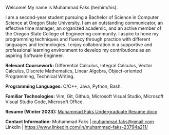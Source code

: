 Welcome! My name is Muhammad Faks (he/him/his).

I am a second-year student pursuing a Bachelor of Science in Computer Science at Oregon State University.
I am an outstanding communicator, an effective time manager, an organized academic, and an active member of the Oregon State College of Engineering community.
I aspire to hone my programming techniques and fluency through practice with different languages and technologies. 
I enjoy collaboration in a supportive and professional learning environment to develop my contributions as an aspiring Software Engineer.

**Relevant Coursework:** Differential Calculus, Integral Calculus, Vector Calculus, Discrete Mathematics, Linear Algebra, Object-oriented Programming, Technical Writing. 

**Programming Languages:** C/C++, Java, Python, Bash. 

**Familiar Technologies:** Vim, Git, Github, Microsoft Visual Studio, Microsoft Visual Studio Code, Microsoft Office. 

**Resume (Winter 2023):**
[Muhammad Faks Undergraduate Resume.docx](https://github.com/mfaks/mfaks/files/10273155/Muhammad.Faks.Undergraduate.Resume.docx)


**Contact Information:**
Muhammad Faks | muhammad.faks@gmail.com
LinkdIn | https://www.linkedin.com/in/muhammad-faks-23794a211/

